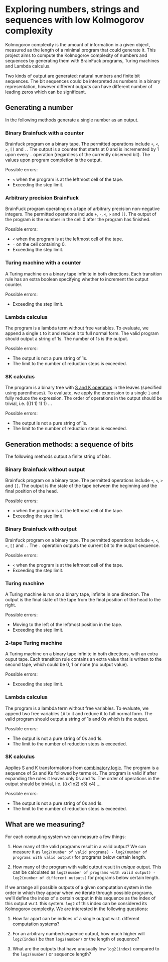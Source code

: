 # Exploring numbers, strings and sequences with low Kolmogorov complexity

Kolmogorov complexity is the amount of information in a given object, measured as the length of a minimal program that could generate it. This project aims to compute the Kolmogorov complexity of numbers and sequences by generating them with BrainFuck programs, Turing machines and Lambda calculus.

Two kinds of output are generated: natural numbers and finite bit sequences. The bit sequences could be interpreted as numbers in a binary representation, however different outputs can have different number of leading zeros which can be significant.

## Generating a number

In the following methods generate a single number as an output.

### Binary Brainfuck with a counter

Brainfuck program on a binary tape. The permitted operations include `+`, `<`, `>`, `[]` and `.`. The output is a counter that starts at 0 and is incremented by 1 upon every `.` operation (regardless of the currently observed bit). The values upon program completion is the output.

Possible errors:

* `<` when the program is at the leftmost cell of the tape.
* Exceeding the step limit.

### Arbitrary precision BrainFuck

BrainFuck program operating on a tape of arbitrary precision non-negative integers. The permitted operations include `+`, `-`, `<`, `>` and `[]`. The output of the program is the number in the cell 0 after the program has finished.

Possible errors:

* `<` when the program is at the leftmost cell of the tape.
* `-` on the cell containing 0.
* Exceeding the step limit.

### Turing machine with a counter

A Turing machine on a binary tape infinite in both directions. Each transition rule has an extra boolean specifying whether to increment the output counter.

Possible errors:

* Exceeding the step limit.

### Lambda calculus

The program is a lambda term without free variables. To evaluate, we append a single `1` to it and reduce it to full normal form. The valid program should output a string of 1s. The number of 1s is the output.

Possible errors:

* The output is not a pure string of 1s.
* The limit to the number of reduction steps is exceeded.

### SK calculus

The program is a binary tree with [S and K operators](https://en.wikipedia.org/wiki/SKI_combinator_calculus) in the leaves (specified using parentheses). To evaluate, we apply the expression to a single `1` and fully reduce the expression. The order of operations in the output should be trivial, i.e. (((1 1) 1) 1) ...

Possible errors:

* The output is not a pure string of 1s.
* The limit to the number of reduction steps is exceeded.

## Generation methods: a sequence of bits

The following methods output a finite string of bits.

### Binary Brainfuck without output

Brainfuck program on a binary tape. The permitted operations include `+`, `<`, `>` and `[]`. The output is the state of the tape between the beginning and the final position of the head.

Possible errors:

* `<` when the program is at the leftmost cell of the tape.
* Exceeding the step limit.

### Binary Brainfuck with output

Brainfuck program on a binary tape. The permitted operations include `+`, `<`, `>`, `[]` and `.`. The `.` operation outputs the current bit to the output sequence.

Possible errors:

* `<` when the program is at the leftmost cell of the tape.
* Exceeding the step limit.

### Turing machine

A Turing machine is run on a binary tape, infinite in one direction. The output is the final state of the tape from the final position of the head to the right.

Possible errors:

* Moving to the left of the leftmost position in the tape.
* Exceeding the step limit.

### 2-tape Turing machine

A Turing machine on a binary tape infinite in both directions, with an extra ouput tape. Each transition rule contains an extra value that is written to the second tape, which could be 0, 1 or none (no output value).

Possible errors:
* Exceeding the step limit.

### Lambda calculus

The program is a lambda term without free variables. To evaluate, we append two free variables `10` to it and reduce it to full normal form. The valid program should output a string of 1s and 0s which is the output.

Possible errors:

* The output is not a pure string of 0s and 1s.
* The limit to the number of reduction steps is exceeded.

### SK calculus

Applies S and K transformations from [combinatory logic](https://en.wikipedia.org/wiki/Combinatory_logic). The program is a sequence of Ss and Ks followed by terms `01`. The program is valid if after expanding the rules it leaves only 0s and 1s. The order of operations in the output should be trivial, i.e. (((x1 x2) x3) x4) ...

Possible errors:

* The output is not a pure string of 0s and 1s.
* The limit to the number of reduction steps is exceeded.

## What are we measuring?

For each computing system we can measure a few things:

1. How many of the valid programs result in a valid output? We can measure it as `log2(number of valid programs) - log2(number of programs with valid output)` for programs below certain length.

2. How many of the program with valid output result in _unique_ output. This can be calculated as `log2(number of programs with valid output) - log2(number of different outputs)` for programs below certain length.

If we arrange all possible outputs of a given computation system in the order in which they appear when we iterate through possible programs, we'll define the index of a certain output in this sequence as the index of this output w.r.t. this system. `log2` of this index can be considered its Kolmogorov complexity. We are interested in the following questions:

1. How far apart can be indices of a single output w.r.t. different computation systems?

2. For an arbitrary number/sequence output, how much higher will `log2(index)` be than `log2(number)` or the length of sequence?

3. What are the outputs that have unusually low `log2(index)` compared to the `log2(number)` or sequence length?